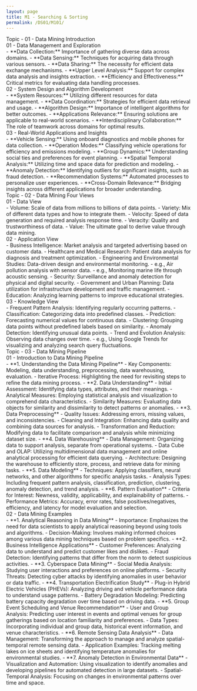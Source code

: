 ```yaml
---
layout: page
title: M1 - Searching & Sorting
permalink: /DS01/M101/
---
```


<div class="row"><div class="btn topic">Topic - 01 - Data Mining Introduction</div></div>
<div class="row"><div class="btn text" markdown="1">

<div class="btn name">01 - Data Management and Exploration</div>
- **Data Collection:** Importance of gathering diverse data across domains.  
- **Data Sensing:** Techniques for acquiring data through various sensors.  
- **Data Sharing:** The necessity for efficient data exchange mechanisms.  
- **Upper Level Analysis:** Support for complex data analysis and insights extraction.  
- **Efficiency and Effectiveness:** Critical metrics for evaluating data handling processes.  

<div class="btn name">02 - System Design and Algorithm Development</div>
- **System Resources:** Utilizing different resources for data management.  
- **Data Coordination:** Strategies for efficient data retrieval and usage.  
- **Algorithm Design:** Importance of intelligent algorithms for better outcomes.  
- **Applications Relevance:** Ensuring solutions are applicable to real-world scenarios.  
- **Interdisciplinary Collaboration:** The role of teamwork across domains for optimal results.

<div class="btn name">03 - Real-World Applications and Insights</div>
- **Vehicle Sensing:** Using onboard diagnostics and mobile phones for data collection.  
- **Operation Modes:** Classifying vehicle operations for efficiency and emissions modeling.  
- **Group Dynamics:** Understanding social ties and preferences for event planning.  
- **Spatial Temporal Analysis:** Utilizing time and space data for prediction and modeling.  
- **Anomaly Detection:** Identifying outliers for significant insights, such as fraud detection.  
- **Recommendation Systems:** Automated processes to personalize user experiences.  
- **Cross-Domain Relevance:** Bridging insights across different applications for broader understanding.
</div></div>

<div class="row"><div class="btn topic">Topic - 02 - Data Mining Four Views</div></div>
<div class="row"><div class="btn text" markdown="1">

<div class="btn name">01 - Data View</div>
- Volume: Scale of data from millions to billions of data points.  
- Variety: Mix of different data types and how to integrate them.  
- Velocity: Speed of data generation and required analysis response time.  
- Veracity: Quality and trustworthiness of data.  
- Value: The ultimate goal to derive value through data mining. 

<div class="btn name">02 - Application View</div>
- Business Intelligence: Market analysis and targeted advertising based on customer data.  
- Healthcare and Medical Research: Patient data analysis for diagnosis and treatment optimization.  
- Engineering and Environmental Studies: Data-driven design and environmental monitoring.  
    - e.g., Air pollution analysis with sensor data.  
    - e.g., Monitoring marine life through acoustic sensing.  
- Security: Surveillance and anomaly detection for physical and digital security.  
- Government and Urban Planning: Data utilization for infrastructure development and traffic management.  
- Education: Analyzing learning patterns to improve educational strategies.

<div class="btn name">03 - Knowledge View</div>
- Frequent Pattern Analysis: Identifying regularly occurring patterns.  
- Classification: Categorizing data into predefined classes.  
- Prediction: Forecasting numerical values for continuous data.  
- Clustering: Grouping data points without predefined labels based on similarity.  
- Anomaly Detection: Identifying unusual data points.  
- Trend and Evolution Analysis: Observing data changes over time.  
    - e.g., Using Google Trends for visualizing and analyzing search query fluctuations.
</div></div>

<div class="row"><div class="btn topic">Topic - 03 - Data Mining Pipeline</div></div>
<div class="row"><div class="btn text" markdown="1">

<div class="btn name">01 - Introduction to Data Mining Pipeline</div>
- **1. Understanding the Data Mining Pipeline**  
    - Key Components: Modeling, data understanding, preprocessing, data warehousing, evaluation.  
    - Iterative Process: Highlighting the need for revisiting steps to refine the data mining process.
- **2. Data Understanding**  
    - Initial Assessment: Identifying data types, attributes, and their meanings.  
    - Analytical Measures: Employing statistical analysis and visualization to comprehend data characteristics.  
    - Similarity Measures: Evaluating data objects for similarity and dissimilarity to detect patterns or anomalies.
- **3. Data Preprocessing**  
    - Quality Issues: Addressing errors, missing values, and inconsistencies.  
    - Cleaning and Integration: Enhancing data quality and combining data sources for analysis.  
    - Transformation and Reduction: Modifying data to facilitate comparison and analysis while minimizing dataset size.
- **4. Data Warehousing**  
    - Data Management: Organizing data to support analysis, separate from operational systems.  
    - Data Cube and OLAP: Utilizing multidimensional data management and online analytical processing for efficient data querying.  
    - Architecture: Designing the warehouse to efficiently store, process, and retrieve data for mining tasks.
- **5. Data Modeling**  
    - Techniques: Applying classifiers, neural networks, and other algorithms for specific analysis tasks.  
    - Analysis Types: Including frequent pattern analysis, classification, prediction, clustering, anomaly detection, and trend analysis.
- **6. Pattern Evaluation**  
    - Criteria for Interest: Newness, validity, applicability, and explainability of patterns.  
    - Performance Metrics: Accuracy, error rates, false positives/negatives, efficiency, and latency for model evaluation and selection.
    
<div class="btn name">02 - Data Mining Examples</div>
- **1. Analytical Reasoning in Data Mining**  
    - Importance: Emphasizes the need for data scientists to apply analytical reasoning beyond using tools and algorithms.  
    - Decision-Making: Involves making informed choices among various data mining techniques based on problem specifics.
- **2. Business Intelligence Applications**  
    - Customer Preferences: Analyzing data to understand and predict customer likes and dislikes.  
    - Fraud Detection: Identifying patterns that differ from the norm to detect suspicious activities.
- **3. Cyberspace Data Mining**  
    - Social Media Analysis: Studying user interactions and preferences on online platforms.  
    - Security Threats: Detecting cyber attacks by identifying anomalies in user behavior or data traffic.
- **4. Transportation Electrification Study**  
    - Plug-in Hybrid Electric Vehicles (PHEVs): Analyzing driving and vehicle performance data to understand usage patterns.  
    - Battery Degradation Modeling: Predicting battery capacity degradation over time based on driving data.
- **5. Group Event Scheduling and Venue Recommendation**  
    - User and Group Analysis: Predicting user interest in events and optimal venues for group gatherings based on location familiarity and preferences.  
    - Data Types: Incorporating individual and group data, historical event information, and venue characteristics.
- **6. Remote Sensing Data Analysis**  
    - Data Management: Transforming the approach to manage and analyze spatial-temporal remote sensing data.  
    - Application Examples: Tracking melting lakes on ice sheets and identifying temperature anomalies for environmental studies.
- **7. Anomaly Detection in Environmental Data**  
    - Visualization and Automation: Using visualization to identify anomalies and developing pipelines for automated detection in large datasets.
    - Spatial-Temporal Analysis: Focusing on changes in environmental patterns over time and space.
</div></div>